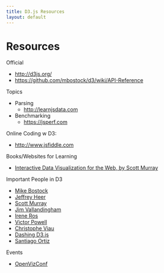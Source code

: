 ```yaml
---
title: D3.js Resources
layout: default
---
```


# Resources

Official
- http://d3js.org/
- https://github.com/mbostock/d3/wiki/API-Reference

Topics
- Parsing
	- http://learnjsdata.com
- Benchmarking
	- https://jsperf.com

Online Coding w D3:
- http://www.jsfiddle.com

Books/Websites for Learning
- [Interactive Data Visualization for the Web, by Scott Murray](http://chimera.labs.oreilly.com/books/1230000000345/index.html)

Important People in D3
- [Mike Bostock](https://twitter.com/mbostock)
- [Jeffrey Heer](https://twitter.com/jeffrey_heer)
- [Scott Murray](https://twitter.com/alignedleft)
- [Jim Vallandingham](https://twitter.com/vlandham)
- [Irene Ros](https://twitter.com/ireneros)
- [Victor Powell](https://twitter.com/vicapow)
- [Christophe Viau](https://twitter.com/d3visualization)
- [Dashing D3.js](https://twitter.com/DashingD3js)
- [Santiago Ortiz](https://twitter.com/moebio)

Events
- [OpenVizConf](https://twitter.com/OpenVisConf)
